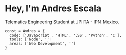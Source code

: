 # Hey, I'm Andres Escala

Telematics Engineering Student at UPIITA - IPN, Mexico.  

~~~
const = Andres = {
  code: ['JavaScript', 'HTML', 'CSS', 'Python', 'C'],
  tools: ['Node', '']
  areas: ['Web Development', '']
}
~~~
